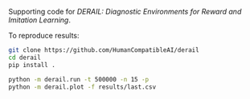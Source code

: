 Supporting code for *DERAIL: Diagnostic Environments for Reward and Imitation Learning*.

To reproduce results:

```bash
git clone https://github.com/HumanCompatibleAI/derail
cd derail
pip install .

python -m derail.run -t 500000 -n 15 -p
python -m derail.plot -f results/last.csv
```
